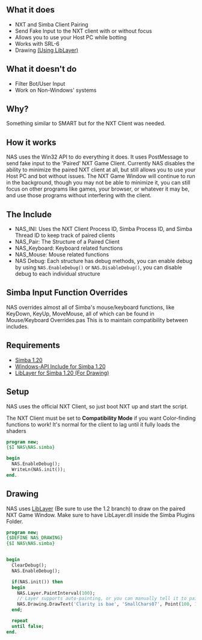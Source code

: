 ## What it does
* NXT and Simba Client Pairing
* Send Fake Input to the NXT client with or without focus
* Allows you to use your Host PC while botting
* Works with SRL-6
* Drawing [(Using LibLayer)](https://github.com/Olly-/libLayer/tree/1.2)


## What it doesn't do
* Filter Bot/User Input
* Work on Non-Windows' systems

## Why?
Something similar to SMART but for the NXT Client was needed.

## How it works
NAS uses the Win32 API to do everything it does. It uses PostMessage to send fake input to the 'Paired' NXT Game Client. 
Currently NAS disables the ability to minimize the paired NXT client at all, but still allows you to use your Host PC and bot without issues. 
The NXT Game Window will continue to run in the background, though you may not be able to minimize it, you can still focus on other programs like games, your browser, or whatever it may be, and use those programs without interfering with the client.

## The Include

* NAS_INI: Uses the NXT Client Process ID, Simba Process ID, and Simba Thread ID to keep track of paired clients
* NAS_Pair: The Structure of a Paired Client
* NAS_Keyboard: Keyboard related functions
* NAS_Mouse: Mouse related functions
* NAS Debug: Each structure has debug methods, you can enable debug by using ```NAS.EnableDebug()``` or ```NAS.DisableDebug()```, you can disable debug to each individual structure


## Simba Input Function Overrides
NAS overrides almost all of Simba's mouse/keyboard functions, like KeyDown, KeyUp, MoveMouse, all of which can be found in Mouse/Keyboard Overrides.pas This is to maintain compatibility between includes.

## Requirements
* [Simba 1.20](https://github.com/MerlijnWajer/Simba/releases)
* [Windows-API Include for Simba 1.20](https://github.com/WarPie/Simba-Windows-API)
* [LibLayer for Simba 1.20 (For Drawing)](https://github.com/Olly-/libLayer/tree/1.2)



## Setup
NAS uses the official NXT Client, so just boot NXT up and start the script. 

The NXT Client must be set to **Compatibility Mode** if you want Color-finding functions to work! It's normal for the client to lag until it fully loads the shaders

```pascal
program new;
{$I NAS\NAS.simba}

begin
  NAS.EnableDebug();
  WriteLn(NAS.init());
end.
```

## Drawing
NAS uses [LibLayer](https://github.com/Olly-/libLayer/tree/1.2) (Be sure to use the 1.2 branch) to draw on the paired NXT Game Window.
Make sure to have LibLayer.dll inside the Simba Plugins Folder.
```pascal
program new;
{$DEFINE NAS_DRAWING}
{$I NAS\NAS.simba}


begin
  ClearDebug();
  NAS.EnableDebug();

  if(NAS.init()) then
  begin
    NAS.Layer.PaintInterval(100); 
    // Layer supports auto-painting, or you can manually tell it to paint with NAS.Layer.Paint();
    NAS.Drawing.DrawText('Clarity is bae', 'SmallChars07', Point(100, 100), false, 255);
  end;

  repeat
  until false;
end.  
```
